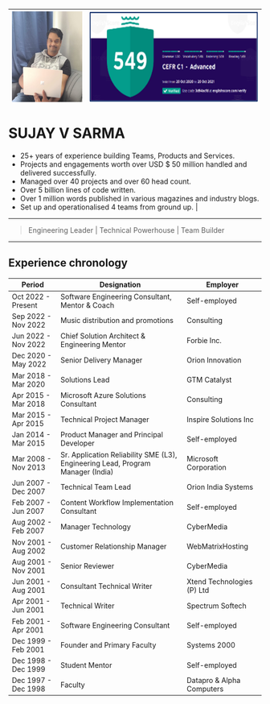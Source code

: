 <img src="profile.jpg" height="180" width="180" /> | <img src="EnglishScore.png" height="180" />
---|---

# SUJAY V SARMA
- 25+ years of experience building Teams, Products and Services.
- Projects and engagements worth over USD $ 50 million handled and delivered successfully.
- Managed over 40 projects and over 60 head count.
- Over 5 billion lines of code written.
- Over 1 million words published in various magazines and industry blogs.
- Set up and operationalised 4 teams from ground up. | 
---
> Engineering Leader | Technical Powerhouse | Team Builder
---

## Experience chronology
Period | Designation | Employer
-------|-------------|-----------------
Oct 2022 - Present  | Software Engineering Consultant, Mentor & Coach | Self-employed
Sep 2022 - Nov 2022 | Music distribution and promotions | Consulting
Jun 2022 - Nov 2022 | Chief Solution Architect & Engineering Mentor | Forbie Inc.
Dec 2020 - May 2022 | Senior Delivery Manager | Orion Innovation
Mar 2018 - Mar 2020 | Solutions Lead | GTM Catalyst
Apr 2015 - Mar 2018 | Microsoft Azure Solutions Consultant | Consulting
Mar 2015 - Apr 2015 | Technical Project Manager | Inspire Solutions Inc
Jan 2014 - Mar 2015 | Product Manager and Principal Developer | Self-employed
Mar 2008 - Nov 2013 | Sr. Application Reliability SME (L3), Engineering Lead, Program Manager (India) | Microsoft Corporation
Jun 2007 - Dec 2007 | Technical Team Lead | Orion India Systems
Feb 2007 - Jun 2007 | Content Workflow Implementation Consultant | Self-employed
Aug 2002 - Feb 2007 | Manager Technology | CyberMedia
Nov 2001 - Aug 2002 | Customer Relationship Manager | WebMatrixHosting
Aug 2001 - Nov 2001 | Senior Reviewer | CyberMedia
Jun 2001 - Aug 2001 | Consultant Technical Writer | Xtend Technologies (P) Ltd
Apr 2001 - Jun 2001 | Technical Writer | Spectrum Softech
Feb 2001 - Apr 2001 | Software Engineering Consultant | Self-employed
Dec 1999 - Feb 2001 | Founder and Primary Faculty | Systems 2000
Dec 1998 - Dec 1999 | Student Mentor | Self-employed
Dec 1997 - Dec 1998 | Faculty | Datapro & Alpha Computers

